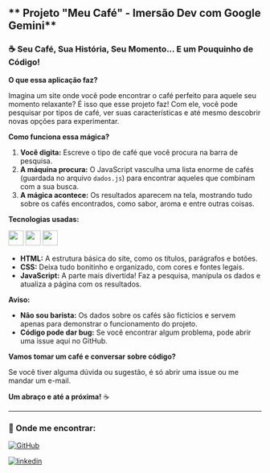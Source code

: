 ## ** Projeto "Meu Café" - Imersão Dev com Google Gemini**

### ☕ **Seu Café, Sua História, Seu Momento... E um Pouquinho de Código!**

**O que essa aplicação faz?**

Imagina um site onde você pode encontrar o café perfeito para aquele seu momento relaxante? É isso que esse projeto faz! Com ele, você pode pesquisar por tipos de café, ver suas características e até mesmo descobrir novas opções para experimentar.

**Como funciona essa mágica?**

1. **Você digita:** Escreve o tipo de café que você procura na barra de pesquisa.
2. **A máquina procura:** O JavaScript vasculha uma lista enorme de cafés (guardada no arquivo `dados.js`) para encontrar aqueles que combinam com a sua busca.
3. **A mágica acontece:** Os resultados aparecem na tela, mostrando tudo sobre os cafés encontrados, como sabor, aroma e entre outras coisas.

**Tecnologias usadas:**
<div style="display: inline_block">
<img src="https://user-images.githubusercontent.com/111543645/217710038-95ae8769-4eb4-4e57-80b0-f2e049ba5e49.png" width="30" height="30"/> <img src="https://user-images.githubusercontent.com/111543645/217708557-008f7034-d929-4436-98b6-c6aa8c0d346d.png" width="30" height="30"/> <img src="https://user-images.githubusercontent.com/111543645/217708445-49e790f6-fe23-4020-a6fb-d47027a87c45.png" width="30" height="30"/>
<div/>

* **HTML:** A estrutura básica do site, como os títulos, parágrafos e botões.
* **CSS:** Deixa tudo bonitinho e organizado, com cores e fontes legais.
* **JavaScript:** A parte mais divertida! Faz a pesquisa, manipula os dados e atualiza a página com os resultados.


**Aviso:** 

* **Não sou barista:** Os dados sobre os cafés são fictícios e servem apenas para demonstrar o funcionamento do projeto. 
* **Código pode dar bug:** Se você encontrar algum problema, pode abrir uma issue aqui no GitHub.

**Vamos tomar um café e conversar sobre código?**

Se você tiver alguma dúvida ou sugestão, é só abrir uma issue ou me mandar um e-mail. 

**Um abraço e até a próxima!** ☕

---
### 🎯&nbsp;Onde me encontrar:

[![GitHub](https://img.shields.io/badge/GitHub-1c1f23?style=for-the-badge&logo=github&logoColor=white)](https://github.com/Ha1000tonG)


[![linkedin](https://img.shields.io/badge/LinkedIn-0077B5?style=for-the-badge&logo=linkedin&logoColor=white)](https://www.linkedin.com/in/hamilton-godoi-silveira-229b9218/)
